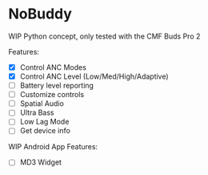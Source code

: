 # NoBuddy

WIP Python concept, only tested with the CMF Buds Pro 2

Features:
 - [x] Control ANC Modes
 - [x] Control ANC Level (Low/Med/High/Adaptive)
 - [ ] Battery level reporting
 - [ ] Customize controls
 - [ ] Spatial Audio
 - [ ] Ultra Bass
 - [ ] Low Lag Mode
 - [ ] Get device info

WIP Android App Features:
 - [ ] MD3 Widget
